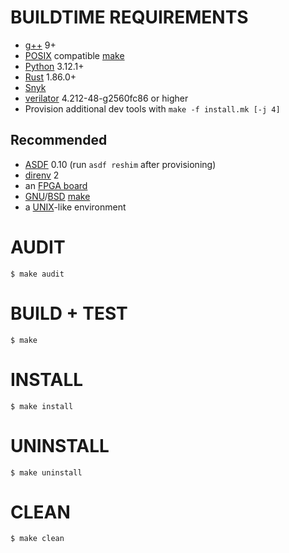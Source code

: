 # BUILDTIME REQUIREMENTS

* [g++](https://gcc.gnu.org/) 9+
* [POSIX](https://pubs.opengroup.org/onlinepubs/9799919799/) compatible [make](https://en.wikipedia.org/wiki/Make_(software))
* [Python](https://www.python.org/) 3.12.1+
* [Rust](https://www.rust-lang.org/en-US/) 1.86.0+
* [Snyk](https://snyk.io/)
* [verilator](https://www.veripool.org/verilator/) 4.212-48-g2560fc86 or higher
* Provision additional dev tools with `make -f install.mk [-j 4]`

## Recommended

* [ASDF](https://asdf-vm.com/) 0.10 (run `asdf reshim` after provisioning)
* [direnv](https://direnv.net/) 2
* an [FPGA board](https://www.amazon.com/FPGA-Boards/s?k=FPGA+Boards)
* [GNU](https://www.gnu.org/)/[BSD](https://en.wikipedia.org/wiki/Berkeley_Software_Distribution) [make](https://en.wikipedia.org/wiki/Make_(software))
* a [UNIX](https://en.wikipedia.org/wiki/Unix)-like environment

# AUDIT

```console
$ make audit
```

# BUILD + TEST

```console
$ make
```

# INSTALL

```console
$ make install
```

# UNINSTALL

```console
$ make uninstall
```

# CLEAN

```console
$ make clean
```
